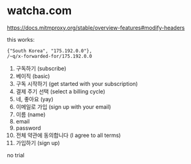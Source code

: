 # watcha.com

https://docs.mitmproxy.org/stable/overview-features#modify-headers

this works:

~~~
{"South Korea", "175.192.0.0"},
/~q/x-forwarded-for/175.192.0.0
~~~

1. 구독하기 (subscribe)
2. 베이직 (basic)
3. 구독 시작하기 (get started with your subscription)
4. 결제 주기 선택 (select a billing cycle)
5. 네, 좋아요 (yay)
6. 이메일로 가입 (sign up with your email)
7. 이름 (name)
8. email
9. password
10. 전체 약관에 동의합니다 (I agree to all terms)
11. 가입하기 (sign up)

no trial
